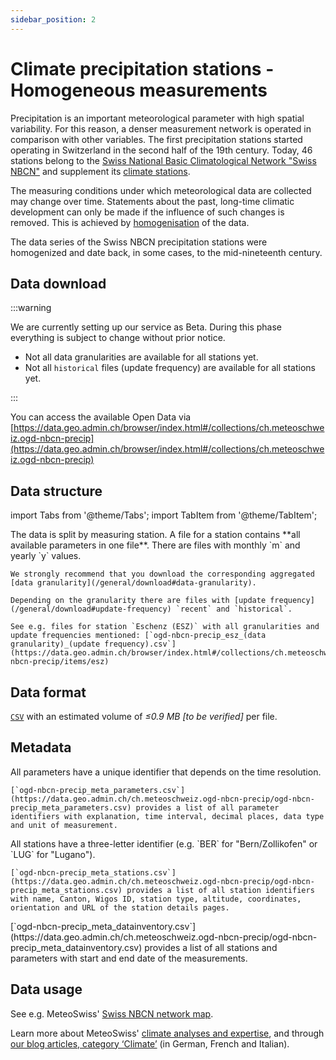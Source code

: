 ```yaml
---
sidebar_position: 2
---
```


# Climate precipitation stations - Homogeneous measurements
Precipitation is an important meteorological parameter with high spatial variability. For this reason, a denser measurement network is operated in comparison with other variables. The first precipitation stations started operating in Switzerland in the second half of the 19th century. Today, 46 stations belong to the [Swiss National Basic Climatological Network "Swiss NBCN"](https://www.meteoswiss.admin.ch/weather/measurement-systems/land-based-stations/swiss-national-basic-climatological-network.html) and supplement its [climate stations](https://opendatadocs.meteoswiss.ch/c-climate-data/c1-climate-stations_homogeneous).

The measuring conditions under which meteorological data are collected may change over time. Statements about the past, long-time climatic development can only be made if the influence of such changes is removed. This is achieved by [homogenisation](https://www.meteoswiss.admin.ch/climate/climate-change/changes-in-temperature-precipitation-and-sunshine/homogeneous-data-series-since-1864/homogenisation-of-series-of-climatic-measurements.html) of the data.

The data series of the Swiss NBCN precipitation stations were homogenized and date back, in some cases, to the mid-nineteenth century.

## Data download

:::warning

We are currently setting up our service as Beta. During this phase everything is subject to change without prior notice.
- Not all data granularities are available for all stations yet.
- Not all `historical` files (update frequency) are available for all stations yet.

:::

You can access the available Open Data via [https://data.geo.admin.ch/browser/index.html#/collections/ch.meteoschweiz.ogd-nbcn-precip](https://data.geo.admin.ch/browser/index.html#/collections/ch.meteoschweiz.ogd-nbcn-precip)

## Data structure

import Tabs from '@theme/Tabs';
import TabItem from '@theme/TabItem';

<Tabs queryString="data-structure">
  <TabItem value="files-per-station" label="Files per station">
    The data is split by measuring station. A file for a station contains **all available parameters in one file**. There are files with monthly `m` and yearly `y` values.

    We strongly recommend that you download the corresponding aggregated [data granularity](/general/download#data-granularity).
   
    Depending on the granularity there are files with [update frequency](/general/download#update-frequency) `recent` and `historical`.
    
    See e.g. files for station `Eschenz (ESZ)` with all granularities and update frequencies mentioned: [`ogd-nbcn-precip_esz_(data granularity)_(update frequency).csv`](https://data.geo.admin.ch/browser/index.html#/collections/ch.meteoschweiz.ogd-nbcn-precip/items/esz)
  </TabItem>
</Tabs>

## Data format

[`CSV`](https://opendatadocs.meteoswiss.ch/general/download#column-separators-and-decimal-dividers) with an estimated volume of *≤0.9 MB [to be verified]* per file.

## Metadata

<Tabs queryString="metadata">
  <TabItem value="parameters" label="Parameter">
    All parameters have a unique identifier that depends on the time resolution.
    
    [`ogd-nbcn-precip_meta_parameters.csv`](https://data.geo.admin.ch/ch.meteoschweiz.ogd-nbcn-precip/ogd-nbcn-precip_meta_parameters.csv) provides a list of all parameter identifiers with explanation, time interval, decimal places, data type and unit of measurement.
  </TabItem>
  <TabItem value="stations" label="Stations">
    All stations have a three-letter identifier (e.g. `BER` for "Bern/Zollikofen" or `LUG` for "Lugano").
    
    [`ogd-nbcn-precip_meta_stations.csv`](https://data.geo.admin.ch/ch.meteoschweiz.ogd-nbcn-precip/ogd-nbcn-precip_meta_stations.csv) provides a list of all station identifiers with name, Canton, Wigos ID, station type, altitude, coordinates, orientation and URL of the station details pages.
  </TabItem>
  <TabItem value="data-inventory" label="Data inventory">
    [`ogd-nbcn-precip_meta_datainventory.csv`](https://data.geo.admin.ch/ch.meteoschweiz.ogd-nbcn-precip/ogd-nbcn-precip_meta_datainventory.csv) provides a list of all stations and parameters with start and end date of the measurements.
  </TabItem>
</Tabs>

## Data usage

See e.g. MeteoSwiss' [Swiss NBCN network map](https://www.meteoswiss.admin.ch/services-and-publications/applications/measurement-values-and-measuring-networks.html#param=messnetz-klima&lang=en&table=false&compare=y).

Learn more about MeteoSwiss' [climate analyses and expertise](https://www.meteoswiss.admin.ch/services-and-publications/service/weather-and-climate-products/climate-analyses-and-expertise.html), and through [our blog articles, category ‘Climate’](https://www.meteoschweiz.admin.ch/ueber-uns/meteoschweiz-blog.html#order=date-desc&page=1&pageGroup=blog-article&tenant=mchweb&category=climate) (in German, French and Italian).
